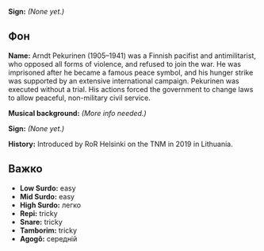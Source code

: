 **Sign:** *(None yet.)*

## Фон

**Name:** Arndt Pekurinen (1905–1941) was a Finnish pacifist and antimilitarist,
who opposed all forms of violence, and refused to join the war. He was
imprisoned after he became a famous peace symbol, and his hunger strike was
supported by an extensive international campaign. Pekurinen was executed without
a trial. His actions forced the government to change laws to allow peaceful,
non-military civil service.

**Musical background:** *(More info needed.)*

**Sign:** *(None yet.)*

**History:** Introduced by RoR Helsinki on the TNM in 2019 in Lithuania.

## Важко

* **Low Surdo:** easy
* **Mid Surdo:** easy
* **High Surdo:** легко
* **Repi:** tricky
* **Snare:** tricky
* **Tamborim:** tricky
* **Agogô:** середній
